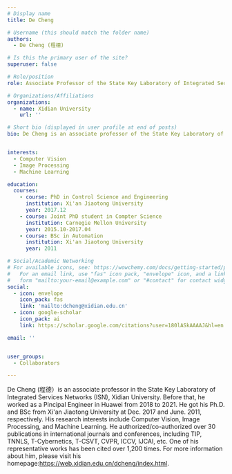 ```yaml
---
# Display name
title: De Cheng

# Username (this should match the folder name)
authors:
  - De Cheng (程德)

# Is this the primary user of the site?
superuser: false

# Role/position
role: Associate Professor of the State Key Laboratory of Integrated Services Networks

# Organizations/Affiliations
organizations:
  - name: Xidian University
    url: ''

# Short bio (displayed in user profile at end of posts)
bio: De Cheng is an associate professor of the State Key Laboratory of Integrated Services Networks (ISN), Xidian University.


interests:
  - Computer Vision
  - Image Processing
  - Machine Learning

education:
  courses:
    - course: PhD in Control Science and Engineering
      institution: Xi'an Jiaotong University
      year: 2017.12
    - course: Joint PhD student in Compter Science
      institution: Carnegie Mellon University
      year: 2015.10-2017.04
    - course: BSc in Automation
      institution: Xi'an Jiaotong University
      year: 2011

# Social/Academic Networking
# For available icons, see: https://wowchemy.com/docs/getting-started/page-builder/#icons
#   For an email link, use "fas" icon pack, "envelope" icon, and a link in the
#   form "mailto:your-email@example.com" or "#contact" for contact widget.
social:
  - icon: envelope
    icon_pack: fas
    link: 'mailto:dcheng@xidian.edu.cn'
  - icon: google-scholar
    icon_pack: ai
    link: https://scholar.google.com/citations?user=180lASkAAAAJ&hl=en

email: ''


user_groups:
  - Collaborators

---
```


De Cheng (程德）is an associate professor in the State Key Laboratory of Integrated Services Networks (ISN), Xidian University. Before that, he worked as a Pincipal Engineer in Huawei from 2018 to 2021. He got his Ph.D. and BSc from Xi'an Jiaotong University at Dec. 2017 and June. 2011, respectively. His research interests include Computer Vision, Image Processing, and Machine Learning. He authorized/co-authorized over 30 publications in international journals and conferences, including TIP, TNNLS, T-Cybernetics, T-CSVT, CVPR, ICCV, IJCAI, etc. One of his representative works has been cited over 1,200 times. For more information about him, please visit his homepage:https://web.xidian.edu.cn/dcheng/index.html. 

 

